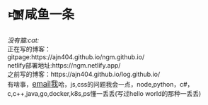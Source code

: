 <h1>&#74529咸鱼一条</h1>
<i>没有猫:cat:</i>
<br>
正在写的博客：
<br>
gitpage:https://ajn404.github.io/ngm.github.io/
<br>
netlify部署地址:https://ngm.netlify.app/
<br>
之前写的博客：https://ajn404.github.io/log.github.io/
<br>
有啥事，<a href="mailto:huiyuening00@gmail.com" target="_blank" style="font-size:1.2em;">email我</a>哈，js,css的问题我会一点，node,python，c#，c,c++,java,go,docker,k8s,ps懂一丢丢(写过hello world的那种一丢丢)
